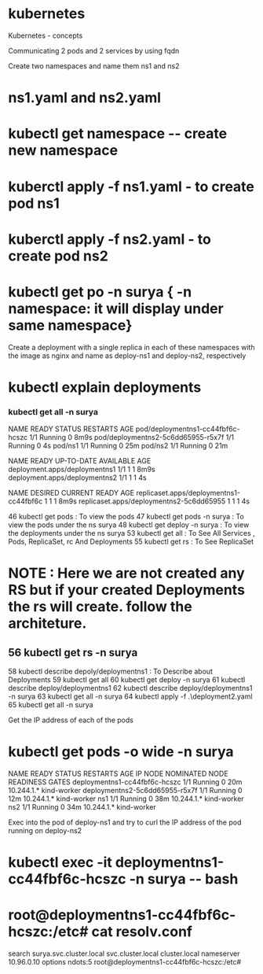 # kubernetes
Kubernetes - concepts


Communicating 2 pods and 2 services by using fqdn

Create two namespaces and name them ns1 and ns2
# ns1.yaml and ns2.yaml
# kubectl get namespace  -- create new namespace
# kuberctl apply -f ns1.yaml - to create pod ns1
# kuberctl apply -f ns2.yaml - to create pod ns2
# kubectl get po -n surya   { -n namespace: it will display under same namespace}


Create a deployment with a single replica in each of these namespaces with the image as nginx and name as deploy-ns1 and deploy-ns2, respectively

# kubectl explain deployments


### kubectl get all -n surya
NAME                                 READY   STATUS    RESTARTS   AGE
pod/deploymentns1-cc44fbf6c-hcszc    1/1     Running   0          8m9s
pod/deploymentns2-5c6dd65955-r5x7f   1/1     Running   0          4s
pod/ns1                              1/1     Running   0          25m
pod/ns2                              1/1     Running   0          21m

NAME                            READY   UP-TO-DATE   AVAILABLE   AGE
deployment.apps/deploymentns1   1/1     1            1           8m9s
deployment.apps/deploymentns2   1/1     1            1           4s

NAME                                       DESIRED   CURRENT   READY   AGE
replicaset.apps/deploymentns1-cc44fbf6c    1         1         1       8m9s
replicaset.apps/deploymentns2-5c6dd65955   1         1         1       4s



  46 kubectl get pods   : To view the pods
  47 kubectl get pods -n surya  : To view the pods under the ns surya
  48 kubectl get deploy -n surya  :  To view the deployments under the ns surya 
  53 kubectl get all  : To See All Services , Pods, ReplicaSet, rc And  Deployments
  55 kubectl get rs  : To See ReplicaSet 

   # NOTE : Here we are not created any RS but if your created Deployments the rs will create. follow the architeture.

  <!-- --------------------------------------
   Client 
     |
   Deployments
     |
   ReplicaSet = 1   //      ReplicaSet 3
      |                        |
   Pod =1          //        Pod = 3

   ------------------------------------ -->
  
  ## 56 kubectl get rs -n surya
  58 kubectl describe depoly/deploymentns1   : To Describe about Deployments
  59 kubectl get all
  60 kubectl get deploy -n surya
  61 kubectl describe deploy/deploymentns1
  62 kubectl describe deploy/deploymentns1 -n surya
  63 kubectl get all -n surya
  64 kubectl apply -f .\deployment2.yaml
  65 kubectl get all -n surya

Get the IP address of each of the pods 

# kubectl get pods -o wide -n surya
NAME                             READY   STATUS    RESTARTS   AGE   IP           NODE          NOMINATED NODE   READINESS GATES
deploymentns1-cc44fbf6c-hcszc    1/1     Running   0          20m   10.244.1.*   kind-worker   <none>           <none>
deploymentns2-5c6dd65955-r5x7f   1/1     Running   0          12m   10.244.1.*   kind-worker   <none>           <none>
ns1                              1/1     Running   0          38m   10.244.1.*   kind-worker   <none>           <none>
ns2                              1/1     Running   0          34m   10.244.1.*   kind-worker   <none>           <none>

Exec into the pod of deploy-ns1 and try to curl the IP address of the pod running on deploy-ns2

# kubectl exec -it deploymentns1-cc44fbf6c-hcszc -n surya -- bash

# root@deploymentns1-cc44fbf6c-hcszc:/etc# cat resolv.conf 
search surya.svc.cluster.local svc.cluster.local cluster.local
nameserver 10.96.0.10
options ndots:5
root@deploymentns1-cc44fbf6c-hcszc:/etc# 
